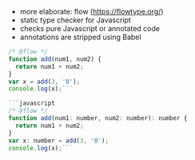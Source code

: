 *   more elaborate: flow (https://flowtype.org/)
*   static type checker for Javascript
*   checks pure Javascript or annotated code
*   annotations are stripped using Babel

```javascript
/* @flow */
function add(num1, num2) {
  return num1 + num2;
}
var x = add(3, '0');
console.log(x);```

```javascript
/* @flow */
function add(num1: number, num2: number): number {
  return num1 + num2;
}
var x: number = add(3, '0');
console.log(x);```
